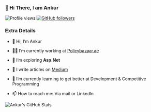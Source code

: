 ### 👋 Hi There, I am Ankur


<!---
ankur221b/ankur221b is a ✨ special ✨ repository because its `README.md` (this file) appears on your GitHub profile.
You can click the Preview link to take a look at your changes.
--->


![Profile views](https://visitor-badge.laobi.icu/badge?page_id=ankur221b.ankur221b)
[![GitHub followers](https://img.shields.io/github/followers/ankur221b.svg?style=social&label=Follow)](https://github.com/ankur221b?tab=followers)

### Extra Details

- 👋 Hi, I’m Ankur
  
- 👨‍💻 I’m currently working at [Policybazaar.ae](https://Policybazaar.ae/)

- 🌱 I’m exploring **Asp.Net**

- 📝 I write articles on [Medium](https://ankur221b.medium.com/)

- 🌱 I’m currently learning to get better at Development & Competitive Programming
  
- 📫 How to reach me: Via mail or LinkedIn

![Ankur's GitHub Stats](https://github-readme-stats.vercel.app/api?username=ankur221b&count_private=true&show_icons=true&theme=algolia )


